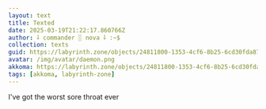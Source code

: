 ```yaml
---
layout: text
title: Texted
date: 2025-03-19T21:22:17.860766Z
author: ⸸ commander ░ nova ⸸ :~$
collection: texts
guid: https://labyrinth.zone/objects/24811800-1353-4cf6-8b25-6cd30fda8714
avatar: /img/avatar/daemon.png
akkoma: https://labyrinth.zone/objects/24811800-1353-4cf6-8b25-6cd30fda8714
tags: [akkoma, labyrinth-zone]
---
```


<p>I've got the worst sore throat ever</p>